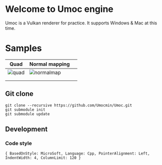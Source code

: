 # Welcome to Umoc engine

Umoc is a Vulkan renderer for practice.
It supports Windows & Mac at this time.

# Samples

| Quad | Normal mapping  |   |
|---|---|---|
| ![quad](https://github.com/Umocmin/Umoc/blob/main/engine/ppm/quad.png) | ![normalmap](https://github.com/Umocmin/Umoc/blob/main/engine/ppm/normalmapping.png) |   |
|   |   |   |
|   |   |   |

## Git clone

```
git clone --recursive https://github.com/Umocmin/Umoc.git
git submodule init
git submodule update
```


## Development
### Code style

```
{ BasedOnStyle: MicroSoft, Language: Cpp, PointerAlignment: Left, IndentWidth: 4, ColumnLimit: 120 }
```
